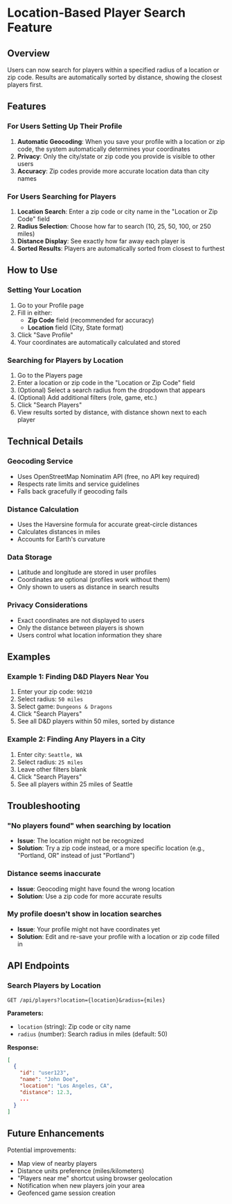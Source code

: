 # Location-Based Player Search Feature

## Overview

Users can now search for players within a specified radius of a location or zip code. Results are automatically sorted by distance, showing the closest players first.

## Features

### For Users Setting Up Their Profile

1. **Automatic Geocoding**: When you save your profile with a location or zip code, the system automatically determines your coordinates
2. **Privacy**: Only the city/state or zip code you provide is visible to other users
3. **Accuracy**: Zip codes provide more accurate location data than city names

### For Users Searching for Players

1. **Location Search**: Enter a zip code or city name in the "Location or Zip Code" field
2. **Radius Selection**: Choose how far to search (10, 25, 50, 100, or 250 miles)
3. **Distance Display**: See exactly how far away each player is
4. **Sorted Results**: Players are automatically sorted from closest to furthest

## How to Use

### Setting Your Location

1. Go to your Profile page
2. Fill in either:
   - **Zip Code** field (recommended for accuracy)
   - **Location** field (City, State format)
3. Click "Save Profile"
4. Your coordinates are automatically calculated and stored

### Searching for Players by Location

1. Go to the Players page
2. Enter a location or zip code in the "Location or Zip Code" field
3. (Optional) Select a search radius from the dropdown that appears
4. (Optional) Add additional filters (role, game, etc.)
5. Click "Search Players"
6. View results sorted by distance, with distance shown next to each player

## Technical Details

### Geocoding Service

- Uses OpenStreetMap Nominatim API (free, no API key required)
- Respects rate limits and service guidelines
- Falls back gracefully if geocoding fails

### Distance Calculation

- Uses the Haversine formula for accurate great-circle distances
- Calculates distances in miles
- Accounts for Earth's curvature

### Data Storage

- Latitude and longitude are stored in user profiles
- Coordinates are optional (profiles work without them)
- Only shown to users as distance in search results

### Privacy Considerations

- Exact coordinates are not displayed to users
- Only the distance between players is shown
- Users control what location information they share

## Examples

### Example 1: Finding D&D Players Near You

1. Enter your zip code: `90210`
2. Select radius: `50 miles`
3. Select game: `Dungeons & Dragons`
4. Click "Search Players"
5. See all D&D players within 50 miles, sorted by distance

### Example 2: Finding Any Players in a City

1. Enter city: `Seattle, WA`
2. Select radius: `25 miles`
3. Leave other filters blank
4. Click "Search Players"
5. See all players within 25 miles of Seattle

## Troubleshooting

### "No players found" when searching by location

- **Issue**: The location might not be recognized
- **Solution**: Try a zip code instead, or a more specific location (e.g., "Portland, OR" instead of just "Portland")

### Distance seems inaccurate

- **Issue**: Geocoding might have found the wrong location
- **Solution**: Use a zip code for more accurate results

### My profile doesn't show in location searches

- **Issue**: Your profile might not have coordinates yet
- **Solution**: Edit and re-save your profile with a location or zip code filled in

## API Endpoints

### Search Players by Location

```
GET /api/players?location={location}&radius={miles}
```

**Parameters:**
- `location` (string): Zip code or city name
- `radius` (number): Search radius in miles (default: 50)

**Response:**
```json
[
  {
    "id": "user123",
    "name": "John Doe",
    "location": "Los Angeles, CA",
    "distance": 12.3,
    ...
  }
]
```

## Future Enhancements

Potential improvements:
- Map view of nearby players
- Distance units preference (miles/kilometers)
- "Players near me" shortcut using browser geolocation
- Notification when new players join your area
- Geofenced game session creation
